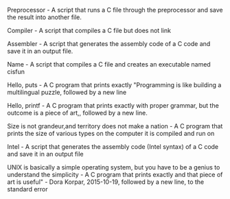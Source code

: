 Preprocessor -  A script that runs a C file through the preprocessor and save the result into another file.

Compiler - A script that compiles a C file but does not link

Assembler - A script that generates the assembly code of a C code and save it in an output file.

Name - A script that compiles a C file and creates an executable named cisfun

Hello, puts - A C program that prints exactly "Programming is like building a multilingual puzzle, followed by a new line

Hello, printf - A C program that prints exactly with proper grammar, but the outcome is a piece of art,, followed by a new line.

Size is not grandeur,and territory does not make a nation - A C program that prints the size of various types on the computer it is compiled and run on

Intel - A script that generates the assembly code (Intel syntax) of a C code and save it in an output file

UNIX is basically a simple operating system, but you have to be a genius to understand the simplicity - A C program that prints exactly and that piece of art is useful" - Dora Korpar, 2015-10-19, followed by a new line, to the standard error
